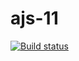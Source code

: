 # ajs-11
[![Build status](https://ci.appveyor.com/api/projects/status/4fgh4evm5jg7f1lk?svg=true)](https://ci.appveyor.com/project/SergExy/ajs-11)
